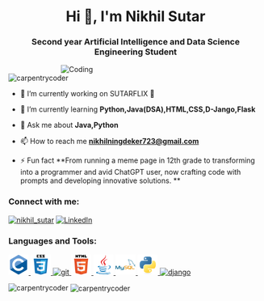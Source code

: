 <h1 align="center">Hi 👋, I'm Nikhil Sutar</h1>
<h3 align="center">Second year Artificial Intelligence and Data Science Engineering Student</h3>
<img align="right" alt="Coding" width="400" src="https://img.freepik.com/free-vector/web-development-programmer-engineering-coding-website-augmented-reality-interface-screens-developer-project-engineer-programming-software-application-design-cartoon-illustration_107791-3863.jpg?size=626&ext=jpg&ga=GA1.1.1412446893.1704672000&semt=ais">
<p align="left"> <img src="https://komarev.com/ghpvc/?username=carpentrycoder&label=Profile%20views&color=0e75b6&style=flat" alt="carpentrycoder" /> </p>

- 🔭 I’m currently working on SUTARFLIX 🎥 

- 🌱 I’m currently learning **Python,Java(DSA),HTML,CSS,D-Jango,Flask**

- 💬 Ask me about **Java,Python**

- 📫 How to reach me **nikhilningdeker723@gmail.com**

- ⚡ Fun fact **From running a meme page in 12th grade to transforming into a programmer and avid ChatGPT user, now crafting code with prompts and developing innovative solutions.  **

<h3 align="left">Connect with me:</h3>
<p align="left">
<a href="https://codesandbox.com/nikhil_sutar" target="blank"><img align="center" src="https://raw.githubusercontent.com/rahuldkjain/github-profile-readme-generator/master/src/images/icons/Social/codesandbox.svg" alt="nikhil_sutar" height="30" width="40" /></a>
<a href="https://www.linkedin.com/in/nikhil-sutar-b5471b2b7" target="_blank"><img align="center" src="https://cdn.worldvectorlogo.com/logos/linkedin-icon-2.svg" alt="LinkedIn" height="30" width="40" /></a>


</p>

<h3 align="left">Languages and Tools:</h3>
<p align="left"> <a href="https://www.cprogramming.com/" target="_blank" rel="noreferrer"> <img src="https://raw.githubusercontent.com/devicons/devicon/master/icons/c/c-original.svg" alt="c" width="40" height="40"/> </a> <a href="https://www.w3schools.com/css/" target="_blank" rel="noreferrer"> <img src="https://raw.githubusercontent.com/devicons/devicon/master/icons/css3/css3-original-wordmark.svg" alt="css3" width="40" height="40"/> </a> <a href="https://git-scm.com/" target="_blank" rel="noreferrer"> <img src="https://www.vectorlogo.zone/logos/git-scm/git-scm-icon.svg" alt="git" width="40" height="40"/> </a> <a href="https://www.w3.org/html/" target="_blank" rel="noreferrer"> <img src="https://raw.githubusercontent.com/devicons/devicon/master/icons/html5/html5-original-wordmark.svg" alt="html5" width="40" height="40"/> </a> <a href="https://www.java.com" target="_blank" rel="noreferrer"> <img src="https://raw.githubusercontent.com/devicons/devicon/master/icons/java/java-original.svg" alt="java" width="40" height="40"/> </a> <a href="https://www.mysql.com/" target="_blank" rel="noreferrer"> <img src="https://raw.githubusercontent.com/devicons/devicon/master/icons/mysql/mysql-original-wordmark.svg" alt="mysql" width="40" height="40"/> </a> <a href="https://www.python.org" target="_blank" rel="noreferrer"> <img src="https://raw.githubusercontent.com/devicons/devicon/master/icons/python/python-original.svg" alt="python" width="40" height="40"/> </a> 
<a href="https://www.djangoproject.com/" target="_blank" rel="noreferrer"> 
    <img src="https://cdn.worldvectorlogo.com/logos/django.svg" alt="django" width="40" height="40"/> 
  </a>
</p>

<p><img align="left" src="https://github-readme-stats.vercel.app/api/top-langs?username=carpentrycoder&show_icons=true&locale=en&layout=compact" alt="carpentrycoder" /></p>

<p>&nbsp;<img align="center" src="https://github-readme-stats.vercel.app/api?username=carpentrycoder&show_icons=true&locale=en" alt="carpentrycoder" /></p>

<!---
carpentrycoder/carpentrycoder is a ✨ special ✨ repository because its `README.md` (this file) appears on your GitHub profile.
You can click the Preview link to take a look at your changes.
--->
